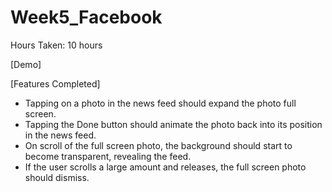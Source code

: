 # Week5_Facebook

Hours Taken: 10 hours

[Demo]


[Features Completed]
- Tapping on a photo in the news feed should expand the photo full screen.
- Tapping the Done button should animate the photo back into its position in the news feed.
- On scroll of the full screen photo, the background should start to become transparent, revealing the feed.
- If the user scrolls a large amount and releases, the full screen photo should dismiss.




